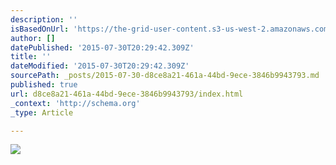 ```yaml
---
description: ''
isBasedOnUrl: 'https://the-grid-user-content.s3-us-west-2.amazonaws.com/91b231b0-cef8-4885-bcc9-dad19aa171e5.gif'
author: []
datePublished: '2015-07-30T20:29:42.309Z'
title: ''
dateModified: '2015-07-30T20:29:42.309Z'
sourcePath: _posts/2015-07-30-d8ce8a21-461a-44bd-9ece-3846b9943793.md
published: true
url: d8ce8a21-461a-44bd-9ece-3846b9943793/index.html
_context: 'http://schema.org'
_type: Article

---
```

![](https://the-grid-user-content.s3-us-west-2.amazonaws.com/91b231b0-cef8-4885-bcc9-dad19aa171e5.gif)